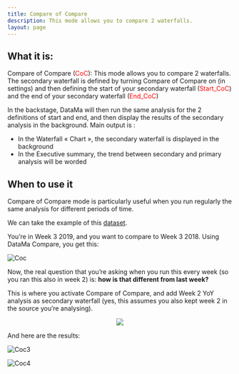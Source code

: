 ```yaml
---
title: Compare of Compare
description: This mode allows you to compare 2 waterfalls.
layout: page
---
```


## What it is:

Compare of Compare (<span style="color:red">CoC</span>): This mode allows you to compare 2 waterfalls.
The secondary waterfall is defined by turning Compare of Compare on (in settings) and then defining the start of your secondary waterfall (<span style="color:red">Start_CoC</span>) and the end of your secondary waterfall (<span style="color:red">End_CoC</span>)



In the backstage, DataMa will then run the same analysis for the 2 definitions of start and end, and then display the results of the secondary analysis in the background. Main output is :

* In the Waterfall « Chart », the secondary waterfall is displayed in the background
* In the Executive summary, the trend between secondary and primary analysis will be worded

## When to use it

Compare of Compare mode is particularly useful when you run regularly the same analysis for different periods of time.

We can take the example of this [dataset](https://docs.google.com/spreadsheets/d/1srtMlrShuK28z-ryDbn8dzpuaGJs_cXO5BLVT4Zyy7w/edit#gid=1243203565).

You’re in Week 3 2019, and you want to compare to Week 3 2018. Using DataMa Compare, you get this:

![Coc]({{site.url}}/{{site.baseurl}}/core_app/compare/web_application/menu/images/Fist-step.jpg)

Now, the real question that you’re asking when you run this every week (so you ran this also in week 2) is: **how is that different from last week?**

This is where you activate Compare of Compare, and add Week 2 YoY analysis as secondary waterfall (yes, this assumes you also kept week 2 in the source you’re analysing).

<center><img src="{{site.url}}/{{site.baseurl}}/core_app/compare/web_application/menu/images/CompareOfCompare-300x222.jpg"/></center>

And here are the results:

![Coc3]({{site.url}}/{{site.baseurl}}/core_app/compare/web_application/menu/images/Exec-sum-CoC.jpg)

![Coc4]({{site.url}}/{{site.baseurl}}/core_app/compare/web_application/menu/images/Waterfall-CoC.jpg)
